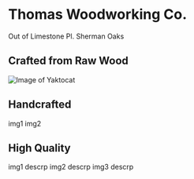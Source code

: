 # Thomas Woodworking Co.
 Out of Limestone Pl. Sherman Oaks

## Crafted from Raw Wood
![Image of Yaktocat](https://github.com/tomtominator/tree-spoon.com/blob/master/IMG_20190523_165933.jpg)


## Handcrafted 
img1
img2

## High Quality
img1 
descrp
img2 
descrp
img3
descrp

